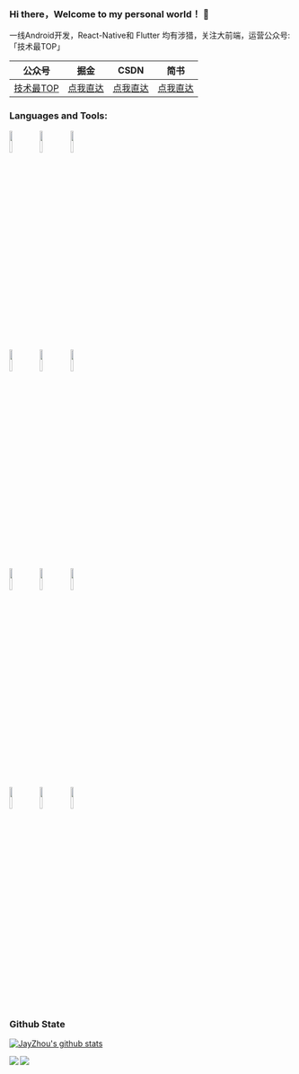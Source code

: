 ### Hi there，Welcome to my personal world！ 👋

一线Android开发，React-Native和 Flutter 均有涉猎，关注大前端，运营公众号:「技术最TOP」


|  公众号   | 掘金  |CSDN |简书|
|  ----  | ----  | --- | --- |
| [技术最TOP]() | [点我直达](https://juejin.im/user/56949a9960b2e058a42be0ba)|[点我直达](https://blog.csdn.net/zwluoyuxi)| [点我直达](https://www.jianshu.com/u/35167a70aa39)|

### Languages and Tools:

<p>  
  <!-- Your languages and tools. Be careful with the alignment. 
  You can use this sites to get logos: https://www.vectorlogo.zone or https://simpleicons.org/
  -->
  <code><img width="10%" src="https://www.vectorlogo.zone/logos/java/java-ar21.svg"></code>
  <code><img width="10%" src="https://www.vectorlogo.zone/logos/kotlinlang/kotlinlang-ar21.svg"></code>
  <code><img width="10%" src="https://www.vectorlogo.zone/logos/android/android-ar21.svg"></code>
  <br />
  <code><img width="10%" src="https://www.vectorlogo.zone/logos/gradle/gradle-ar21.svg"></code>
  <code><img width="10%" src="https://www.vectorlogo.zone/logos/flutterio/flutterio-ar21.svg"></code>
  <code><img width="10%" src="https://www.vectorlogo.zone/logos/json/json-ar21.svg"></code>
  <br />
  <code><img width="10%" src="https://www.vectorlogo.zone/logos/reactjs/reactjs-ar21.svg"></code>
  <code><img width="10%" src="https://www.vectorlogo.zone/logos/sqlite/sqlite-ar21.svg"></code>
  <code><img width="10%" src="https://www.vectorlogo.zone/logos/dartlang/dartlang-ar21.svg"></code>
  <br />
  <code><img width="10%" src="https://www.vectorlogo.zone/logos/git-scm/git-scm-ar21.svg"></code>
  <code><img width="10%" src="https://www.vectorlogo.zone/logos/github/github-ar21.svg"></code>
  <code><img width="10%" src="https://www.vectorlogo.zone/logos/gnu_bash/gnu_bash-ar21.svg"></code>
</p>


### Github State

[![JayZhou's github stats](https://github-readme-stats.vercel.app/api?username=pinguo-zhouwei&show_icons=true&title_color=fff&icon_color=79ff97&text_color=9f9f9f&bg_color=151515)](https://github.com/anuraghazra/github-readme-stats)

<a href="https://github.com/pinguo-zhouwei/MZBannerView">
  <img align="left" src="https://github-readme-stats.anuraghazra1.vercel.app/api/pin/?username=pinguo-zhouwei&repo=MZBannerView&show_icons=true&title_color=fff&icon_color=79ff97&text_color=9f9f9f&bg_color=151515" />
</a>

<a href="https://github.com/pinguo-zhouwei/CustomPopwindow">
  <img align="left" src="https://github-readme-stats.anuraghazra1.vercel.app/api/pin/?username=pinguo-zhouwei&repo=CustomPopwindow&show_icons=true&title_color=fff&icon_color=79ff97&text_color=9f9f9f&bg_color=151515" />
</a>

<!--
**hornhuang/hornhuang** is a ✨ _special_ ✨ repository because its `README.md` (this file) appears on your GitHub profile.

Here are some ideas to get you started:

- 🔭 I’m currently working on ...
- 🌱 I’m currently learning ...
- 👯 I’m looking to collaborate on ...
- 🤔 I’m looking for help with ...
- 💬 Ask me about ...
- 📫 How to reach me: ...
- 😄 Pronouns: ...
- ⚡ Fun fact: ...
-->
